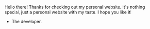 Hello there!
Thanks for checking out my personal website.
It's nothing special, just a personal website with my taste.
I hope you like it!
- The developer.
